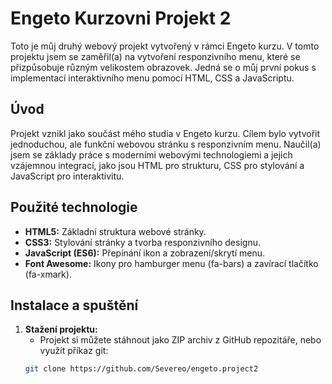 # Engeto Kurzovni Projekt 2

Toto je můj druhý webový projekt vytvořený v rámci Engeto kurzu. V tomto projektu jsem se zaměřil(a) na vytvoření responzivního menu, které se přizpůsobuje různým velikostem obrazovek. Jedná se o můj první pokus s implementací interaktivního menu pomocí HTML, CSS a JavaScriptu.

## Úvod

Projekt vznikl jako součást mého studia v Engeto kurzu. Cílem bylo vytvořit jednoduchou, ale funkční webovou stránku s responzivním menu. Naučil(a) jsem se základy práce s moderními webovými technologiemi a jejich vzájemnou integrací, jako jsou HTML pro strukturu, CSS pro stylování a JavaScript pro interaktivitu.

## Použité technologie

- **HTML5:** Základní struktura webové stránky.
- **CSS3:** Stylování stránky a tvorba responzivního designu.
- **JavaScript (ES6):** Přepínání ikon a zobrazení/skrytí menu.
- **Font Awesome:** Ikony pro hamburger menu (fa-bars) a zavírací tlačítko (fa-xmark).

## Instalace a spuštění

1. **Stažení projektu:**
   - Projekt si můžete stáhnout jako ZIP archiv z GitHub repozitáře, nebo využít příkaz git:
   ```sh
   git clone https://github.com/Severeo/engeto.project2
